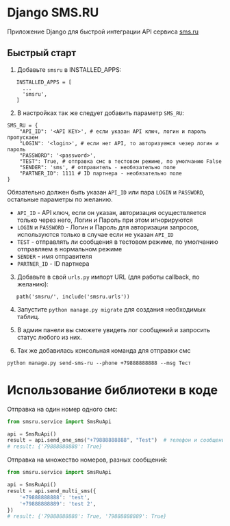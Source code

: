 # Django SMS.RU

Приложение Django для быстрой интеграции API сервиса [sms.ru](https://sms.ru/?panel=api)

Быстрый старт
---------------

1. Добавьте `smsru` в INSTALLED_APPS:

```
   INSTALLED_APPS = [
     ...
     'smsru',
   ]
```

2. В настройках так же следует добавить параметр `SMS_RU`:

```
SMS_RU = {
    "API_ID": '<API KEY>', # если указан API ключ, логин и пароль пропускаем
    "LOGIN": '<login>', # если нет API, то авторизуемся чезер логин и пароль
    "PASSWORD": '<password>',
    "TEST": True, # отправка смс в тестовом режиме, по умолчанию False
    "SENDER": 'sms', # отправитель - необязательно поле
    "PARTNER_ID": 1111 # ID партнера - необязательно поле
}
```

Обязательно должен быть указан `API_ID` или пара `LOGIN` и `PASSWORD`, остальные параметры по желанию.

- `API_ID` - API ключ, если он указан, авторизация осуществляется только через него, Логин и Пароль при этом
  игнорируются
- `LOGIN` и `PASSWORD` - Логин и Пароль для авторизации запросов, используются только в случае если не указан `API_ID`
- `TEST` - отправлять ли сообщения в тестовом режиме, по умолчанию отправляем в нормальном режиме
- `SENDER` - имя отправителя
- `PARTNER_ID` - ID партнера

3. Добавьте в свой `urls.py` импорт URL (для работы callback, по желанию):

```
   path('smsru/', include('smsru.urls'))
```

4. Запустите ``python manage.py migrate`` для создания необходимых таблиц.

5. В админ панели вы сможете увидеть лог сообщений и запросить статус любого из них.

6. Так же добавилась консольная команда для отправки смс

```
python manage.py send-sms-ru --phone +79888888888 --msg Тест
```

# Использование библиотеки в коде

Отправка на один номер одного смс:

```python
from smsru.service import SmsRuApi

api = SmsRuApi()
result = api.send_one_sms("+79888888888", "Test")  # телефон и сообщение
# result: {'79888888888': True}
```

Отправка на множество номеров, разных сообщений:

```python
from smsru.service import SmsRuApi

api = SmsRuApi()
result = api.send_multi_sms({
    '+79888888888': 'test',
    '+79888888889': 'test 2',
})
# result: {'79888888888': True, '79888888889': True}
```